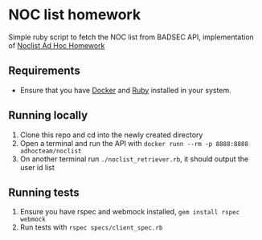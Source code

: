 # NOC list homework

Simple ruby script to fetch the NOC list from BADSEC API, implementation of [Noclist Ad Hoc Homework](https://homework.adhoc.team/noclist/)


## Requirements

- Ensure that you have [Docker](https://docs.docker.com/engine/install/) and [Ruby](https://www.ruby-lang.org/en/downloads/) installed in your system.


## Running locally

1. Clone this repo and cd into the newly created directory
2. Open a terminal and run the API with `docker runn --rm -p 8888:8888 adhocteam/noclist`
3. On another terminal run `./noclist_retriever.rb`, it should output the user id list


## Running tests
1. Ensure you have rspec and webmock installed, `gem install rspec webmock`
2. Run tests with `rspec specs/client_spec.rb`
